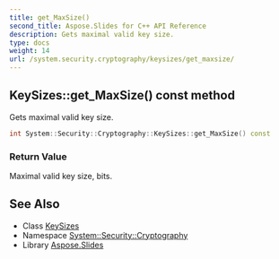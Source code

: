 ```yaml
---
title: get_MaxSize()
second_title: Aspose.Slides for C++ API Reference
description: Gets maximal valid key size.
type: docs
weight: 14
url: /system.security.cryptography/keysizes/get_maxsize/
---
```

## KeySizes::get_MaxSize() const method


Gets maximal valid key size.

```cpp
int System::Security::Cryptography::KeySizes::get_MaxSize() const
```


### Return Value

Maximal valid key size, bits.

## See Also

* Class [KeySizes](../)
* Namespace [System::Security::Cryptography](../../)
* Library [Aspose.Slides](../../../)